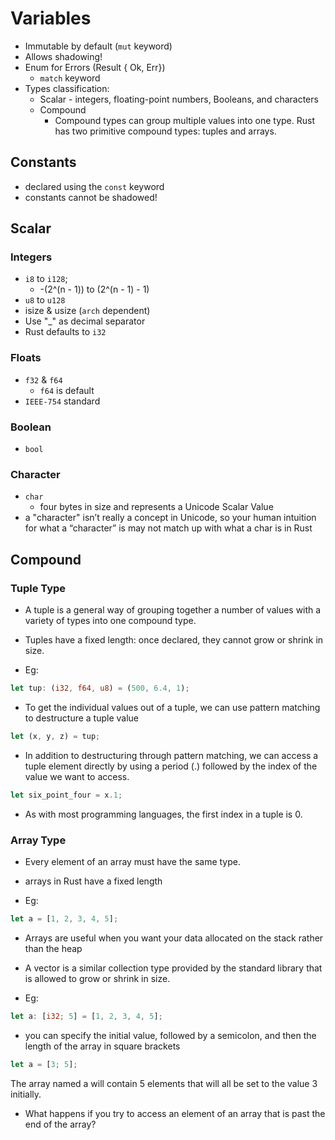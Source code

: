 # Variables

- Immutable by default (`mut` keyword)
- Allows shadowing!
- Enum for Errors (Result { Ok, Err})
  - `match` keyword
- Types classification:
  - Scalar - integers, floating-point numbers, Booleans, and characters
  - Compound
    - Compound types can group multiple values into one type. Rust has two primitive compound types: tuples and arrays.

## Constants

- declared using the `const` keyword
- constants cannot be shadowed!

## Scalar

### Integers

- `i8` to `i128`;
  - -(2^(n - 1)) to (2^(n - 1) - 1)
- `u8` to `u128`
- isize & usize (`arch` dependent)
- Use "_" as decimal separator
- Rust defaults to `i32`

### Floats

- `f32` & `f64`
  - `f64` is default
- `IEEE-754` standard

### Boolean

- `bool`

### Character

- `char`
  - four bytes in size and represents a Unicode Scalar Value
- a "character" isn’t really a concept in Unicode, so your human intuition for what a “character” is may not match up with what a char is in Rust

## Compound

### Tuple Type

- A tuple is a general way of grouping together a number of values with a variety of types into one compound type.
- Tuples have a fixed length: once declared, they cannot grow or shrink in size.

- Eg:

```rust
let tup: (i32, f64, u8) = (500, 6.4, 1);
```

- To get the individual values out of a tuple, we can use pattern matching to destructure a tuple value

```rust
let (x, y, z) = tup;
```

- In addition to destructuring through pattern matching, we can access a tuple element directly by using a period (.) followed by the index of the value we want to access.

```rust
let six_point_four = x.1;
```

- As with most programming languages, the first index in a tuple is 0.

### Array Type

- Every element of an array must have the same type.
- arrays in Rust have a fixed length

- Eg:

```rust
let a = [1, 2, 3, 4, 5];
```

- Arrays are useful when you want your data allocated on the stack rather than the heap

- A vector is a similar collection type provided by the standard library that is allowed to grow or shrink in size.

- Eg:

```rust
let a: [i32; 5] = [1, 2, 3, 4, 5];
```

- you can specify the initial value, followed by a semicolon, and then the length of the array in square brackets

```rust
let a = [3; 5];
```

The array named a will contain 5 elements that will all be set to the value 3 initially.

- What happens if you try to access an element of an array that is past the end of the array?
